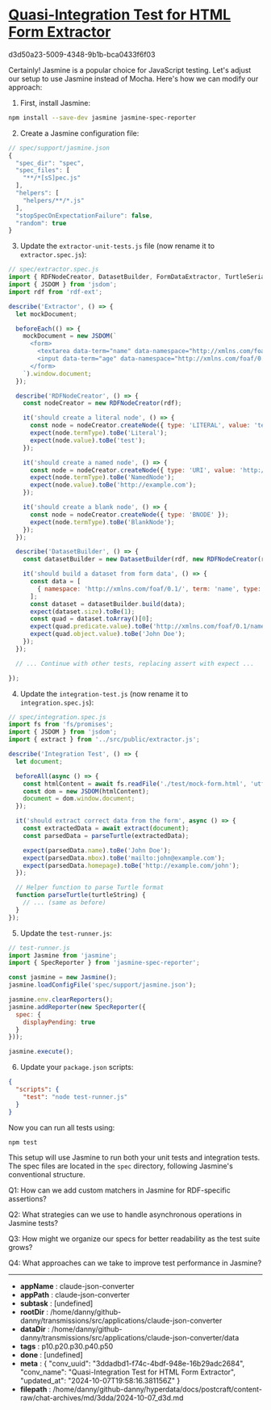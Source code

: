 # [Quasi-Integration Test for HTML Form Extractor](https://claude.ai/chat/3ddadbd1-f74c-4bdf-948e-16b29adc2684)

d3d50a23-5009-4348-9b1b-bca0433f6f03

 Certainly! Jasmine is a popular choice for JavaScript testing. Let's adjust our setup to use Jasmine instead of Mocha. Here's how we can modify our approach:

1. First, install Jasmine:

```bash
npm install --save-dev jasmine jasmine-spec-reporter
```

2. Create a Jasmine configuration file:

```javascript
// spec/support/jasmine.json
{
  "spec_dir": "spec",
  "spec_files": [
    "**/*[sS]pec.js"
  ],
  "helpers": [
    "helpers/**/*.js"
  ],
  "stopSpecOnExpectationFailure": false,
  "random": true
}
```

3. Update the `extractor-unit-tests.js` file (now rename it to `extractor.spec.js`):

```javascript
// spec/extractor.spec.js
import { RDFNodeCreator, DatasetBuilder, FormDataExtractor, TurtleSerializer, RDFExtractor } from '../src/public/extractor.js';
import { JSDOM } from 'jsdom';
import rdf from 'rdf-ext';

describe('Extractor', () => {
  let mockDocument;

  beforeEach(() => {
    mockDocument = new JSDOM(`
      <form>
        <textarea data-term="name" data-namespace="http://xmlns.com/foaf/0.1/">John Doe</textarea>
        <input data-term="age" data-namespace="http://xmlns.com/foaf/0.1/" type="number" value="30">
      </form>
    `).window.document;
  });

  describe('RDFNodeCreator', () => {
    const nodeCreator = new RDFNodeCreator(rdf);

    it('should create a literal node', () => {
      const node = nodeCreator.createNode({ type: 'LITERAL', value: 'test' });
      expect(node.termType).toBe('Literal');
      expect(node.value).toBe('test');
    });

    it('should create a named node', () => {
      const node = nodeCreator.createNode({ type: 'URI', value: 'http://example.com' });
      expect(node.termType).toBe('NamedNode');
      expect(node.value).toBe('http://example.com');
    });

    it('should create a blank node', () => {
      const node = nodeCreator.createNode({ type: 'BNODE' });
      expect(node.termType).toBe('BlankNode');
    });
  });

  describe('DatasetBuilder', () => {
    const datasetBuilder = new DatasetBuilder(rdf, new RDFNodeCreator(rdf));

    it('should build a dataset from form data', () => {
      const data = [
        { namespace: 'http://xmlns.com/foaf/0.1/', term: 'name', type: 'LITERAL', value: 'John Doe' }
      ];
      const dataset = datasetBuilder.build(data);
      expect(dataset.size).toBe(1);
      const quad = dataset.toArray()[0];
      expect(quad.predicate.value).toBe('http://xmlns.com/foaf/0.1/name');
      expect(quad.object.value).toBe('John Doe');
    });
  });

  // ... Continue with other tests, replacing assert with expect ...

});
```

4. Update the `integration-test.js` (now rename it to `integration.spec.js`):

```javascript
// spec/integration.spec.js
import fs from 'fs/promises';
import { JSDOM } from 'jsdom';
import { extract } from '../src/public/extractor.js';

describe('Integration Test', () => {
  let document;

  beforeAll(async () => {
    const htmlContent = await fs.readFile('./test/mock-form.html', 'utf-8');
    const dom = new JSDOM(htmlContent);
    document = dom.window.document;
  });

  it('should extract correct data from the form', async () => {
    const extractedData = await extract(document);
    const parsedData = parseTurtle(extractedData);

    expect(parsedData.name).toBe('John Doe');
    expect(parsedData.mbox).toBe('mailto:john@example.com');
    expect(parsedData.homepage).toBe('http://example.com/john');
  });

  // Helper function to parse Turtle format
  function parseTurtle(turtleString) {
    // ... (same as before)
  }
});
```

5. Update the `test-runner.js`:

```javascript
// test-runner.js
import Jasmine from 'jasmine';
import { SpecReporter } from 'jasmine-spec-reporter';

const jasmine = new Jasmine();
jasmine.loadConfigFile('spec/support/jasmine.json');

jasmine.env.clearReporters();
jasmine.addReporter(new SpecReporter({
  spec: {
    displayPending: true
  }
}));

jasmine.execute();
```

6. Update your `package.json` scripts:

```json
{
  "scripts": {
    "test": "node test-runner.js"
  }
}
```

Now you can run all tests using:

```bash
npm test
```

This setup will use Jasmine to run both your unit tests and integration tests. The spec files are located in the `spec` directory, following Jasmine's conventional structure.

Q1: How can we add custom matchers in Jasmine for RDF-specific assertions?

Q2: What strategies can we use to handle asynchronous operations in Jasmine tests?

Q3: How might we organize our specs for better readability as the test suite grows?

Q4: What approaches can we take to improve test performance in Jasmine?

---

* **appName** : claude-json-converter
* **appPath** : claude-json-converter
* **subtask** : [undefined]
* **rootDir** : /home/danny/github-danny/transmissions/src/applications/claude-json-converter
* **dataDir** : /home/danny/github-danny/transmissions/src/applications/claude-json-converter/data
* **tags** : p10.p20.p30.p40.p50
* **done** : [undefined]
* **meta** : {
  "conv_uuid": "3ddadbd1-f74c-4bdf-948e-16b29adc2684",
  "conv_name": "Quasi-Integration Test for HTML Form Extractor",
  "updated_at": "2024-10-07T19:58:16.381156Z"
}
* **filepath** : /home/danny/github-danny/hyperdata/docs/postcraft/content-raw/chat-archives/md/3dda/2024-10-07_d3d.md